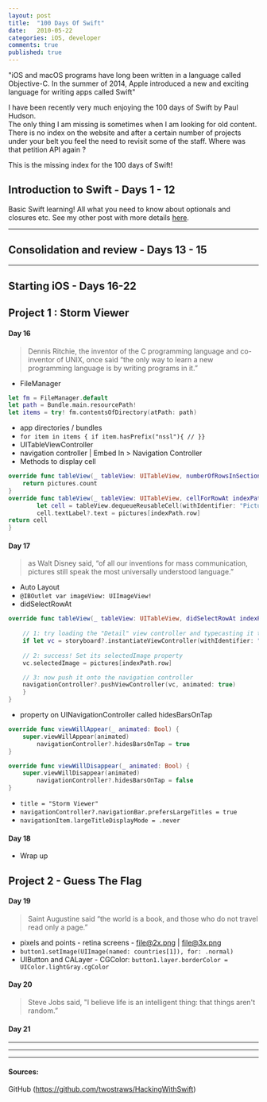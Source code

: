 ```yaml
---
layout: post
title:  "100 Days Of Swift"
date:   2010-05-22
categories: iOS, developer
comments: true
published: true
---
```



<div class="message">
"iOS and macOS programs have long been written in a language called Objective-C. In the summer of 2014, Apple introduced a new and exciting language for writing apps called Swift" 
<br><cite></cite>
</div>

 
I have been recently very much enjoying the 100 days of Swift by Paul Hudson.  
The only thing I am missing is sometimes when I am looking for old content. There is no index on the website and after a certain number of projects under your belt you feel the need to revisit some of the staff. Where was that petition API again ? 

This is the missing index for the 100 days of Swift! 

## Introduction to Swift - Days 1 - 12  

Basic Swift learning! All what you need to know about optionals and closures etc.
See my other post with more details [here](https://multitudes.github.io/2019/04/Some-Swift-tips-for-beginner-and-intermediate.html).

<hr>

## Consolidation and review - Days 13 - 15




<hr>

## Starting iOS - Days 16-22

##  Project 1 : Storm Viewer

#### Day 16

> Dennis Ritchie, the inventor of the C programming language and co-inventor of UNIX, once said “the only way to learn a new programming language is by writing programs in it.”

- FileManager

```swift
let fm = FileManager.default
let path = Bundle.main.resourcePath!
let items = try! fm.contentsOfDirectory(atPath: path)
```
- app directories / bundles
-  `for item in items { if item.hasPrefix("nssl"){ // }}`
-  UITableViewController
- navigation controller | Embed In > Navigation Controller
- Methods to display cell

``` swift
override func tableView(_ tableView: UITableView, numberOfRowsInSection section: Int) -> Int {
    return pictures.count
}
override func tableView(_ tableView: UITableView, cellForRowAt indexPath: IndexPath) -> UITableViewCell {
        let cell = tableView.dequeueReusableCell(withIdentifier: "Picture", for: indexPath)
        cell.textLabel?.text = pictures[indexPath.row]
return cell
}
```
#### Day 17 

> as Walt Disney said, “of all our inventions for mass communication, pictures still speak the most universally understood language.”

- Auto Layout
- `@IBOutlet var imageView: UIImageView!`
- didSelectRowAt
``` Swift
override func tableView(_ tableView: UITableView, didSelectRowAt indexPath: IndexPath) {
    
    // 1: try loading the "Detail" view controller and typecasting it to be DetailViewController
    if let vc = storyboard?.instantiateViewController(withIdentifier: "Detail") as? DetailViewController {
    
    // 2: success! Set its selectedImage property
    vc.selectedImage = pictures[indexPath.row]

    // 3: now push it onto the navigation controller
    navigationController?.pushViewController(vc, animated: true)
    }
}
```
- property on UINavigationController called hidesBarsOnTap
``` swift
override func viewWillAppear(_ animated: Bool) {
    super.viewWillAppear(animated)
        navigationController?.hidesBarsOnTap = true
}

override func viewWillDisappear(_ animated: Bool) {
    super.viewWillDisappear(animated)
        navigationController?.hidesBarsOnTap = false
}
```
- `title = "Storm Viewer"`
- `navigationController?.navigationBar.prefersLargeTitles = true`
- `navigationItem.largeTitleDisplayMode = .never`

#### Day 18

- Wrap up

##  Project 2 - Guess The Flag
#### Day 19
> Saint Augustine said “the world is a book, and those who do not travel read only a page.”

- pixels and points - retina screens - file@2x.png | file@3x.png
- `button1.setImage(UIImage(named: countries[1]), for: .normal) `
- UIButton and CALayer - CGColor:  `button1.layer.borderColor = UIColor.lightGray.cgColor`

#### Day 20
> Steve Jobs said, "I believe life is an intelligent thing: that things aren't random.” 



#### Day 21
<hr>




<hr>



<hr>






#### Sources:

GitHub (https://github.com/twostraws/HackingWithSwift)
